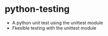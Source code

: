 # python-testing
- A python unit test using the unittest module
- Fkexible testing with the unittest module

